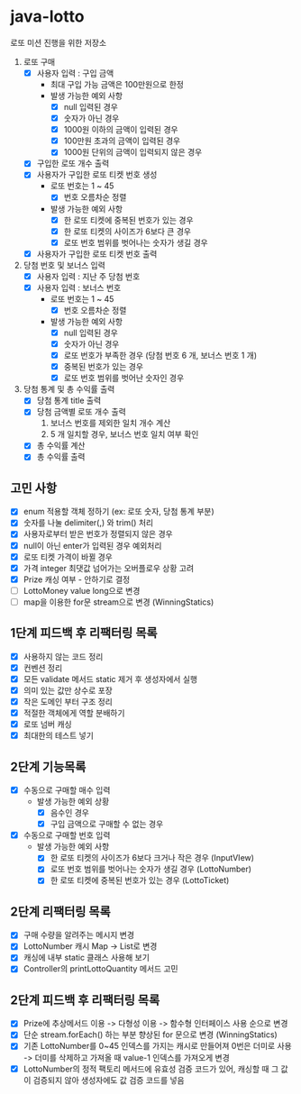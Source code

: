 # java-lotto

로또 미션 진행을 위한 저장소

1. 로또 구매
    - [x] 사용자 입력 : 구입 금액
        - 최대 구입 가능 금액은 100만원으로 한정
        - 발생 가능한 예외 사항
            - [x] null 입력된 경우
            - [x] 숫자가 아닌 경우
            - [x] 1000원 이하의 금액이 입력된 경우
            - [x] 100만원 초과의 금액이 입력된 경우
            - [x] 1000원 단위의 금액이 입력되지 않은 경우
    - [x] 구입한 로또 개수 출력
    - [x] 사용자가 구입한 로또 티켓 번호 생성
        - 로또 번호는 1 ~ 45
            - [x] 번호 오름차순 정렬
        - 발생 가능한 예외 사항
            - [x] 한 로또 티켓에 중복된 번호가 있는 경우
            - [x] 한 로또 티켓의 사이즈가 6보다 큰 경우
            - [x] 로또 번호 범위를 벗어나는 숫자가 생길 경우
    - [x] 사용자가 구입한 로또 티켓 번호 출력

2. 당첨 번호 및 보너스 입력
    - [x] 사용자 입력 : 지난 주 당첨 번호
    - [x] 사용자 입력 : 보너스 번호
        - 로또 번호는 1 ~ 45
            - [x] 번호 오름차순 정렬
        - 발생 가능한 예외 사항
            - [x] null 입력된 경우
            - [x] 숫자가 아닌 경우
            - [x] 로또 번호가 부족한 경우 (당첨 번호 6 개, 보너스 번호 1 개)
            - [x] 중복된 번호가 있는 경우
            - [x] 로또 번호 범위를 벗어난 숫자인 경우

3. 당첨 통계 및 총 수익률 출력
    - [x] 당첨 통계 title 출력
    - [x] 당첨 금액별 로또 개수 출력
        1. 보너스 번호를 제외한 일치 개수 계산
        2. 5 개 일치할 경우, 보너스 번호 일치 여부 확인
    - [x] 총 수익률 계산
    - [x] 총 수익률 출력
   
## 고민 사항 
- [x] enum 적용할 객체 정하기 (ex: 로또 숫자, 당첨 통계 부분)
- [x] 숫자를 나눌 delimiter(,) 와 trim() 처리
- [x] 사용자로부터 받은 번호가 정렬되지 않은 경우
- [x] null이 아닌 enter가 입력된 경우 예외처리
- [x] 로또 티켓 가격이 바뀔 경우
- [x] 가격 integer 최댓값 넘어가는 오버플로우 상황 고려
- [x] Prize 캐싱 여부 - 안하기로 결정
- [ ] LottoMoney value long으로 변경
- [ ] map을 이용한 for문 stream으로 변경 (WinningStatics)

## 1단계 피드백 후 리팩터링 목록

- [x] 사용하지 않는 코드 정리
- [x] 컨벤션 정리
- [x] 모든 validate 메서드 static 제거 후 생성자에서 실행
- [x] 의미 있는 값만 상수로 포장
- [x] 작은 도메인 부터 구조 정리
- [x] 적절한 객체에게 역할 분배하기
- [x] 로또 넘버 캐싱
- [x] 최대한의 테스트 넣기

## 2단계 기능목록
- [x] 수동으로 구매할 매수 입력
    - 발생 가능한 예외 상황
        - [x] 음수인 경우
        - [x] 구입 금액으로 구매할 수 없는 경우
    
- [x] 수동으로 구매할 번호 입력    
    - 발생 가능한 예외 사항
        - [x] 한 로또 티켓의 사이즈가 6보다 크거나 작은 경우 (InputVIew)
        - [x] 로또 번호 범위를 벗어나는 숫자가 생길 경우 (LottoNumber)
        - [x] 한 로또 티켓에 중복된 번호가 있는 경우 (LottoTicket)

## 2단계 리팩터링 목록
- [x] 구매 수량을 알려주는 메시지 변경
- [x] LottoNumber 캐시 Map -> List로 변경
- [x] 캐싱에 내부 static 클래스 사용해 보기
- [x] Controller의 printLottoQuantity 메서드 고민

## 2단계 피드백 후 리팩터링 목록
- [x] Prize에 추상메서드 이용 -> 다형성 이용 -> 함수형 인터페이스 사용 순으로 변경
- [x] 단순 stream.forEach() 하는 부분 향상된 for 문으로 변경 (WinningStatics)
- [x] 기존 LottoNumber를 0~45 인덱스를 가지는 캐시로 만들어져 0번은 더미로 사용 -> 더미를 삭제하고 가져올 때 value-1 인덱스를 가져오게 변경
- [x] LottoNumber의 정적 팩토리 메서드에 유효성 검증 코드가 있어, 캐싱할 때 그 값이 검증되지 않아 생성자에도 값 검증 코드를 넣음
